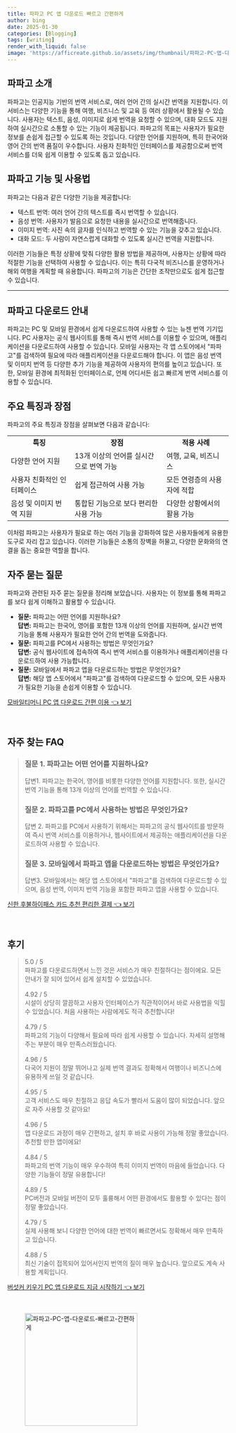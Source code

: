 ```yaml
---
title: 파파고 PC 앱 다운로드 빠르고 간편하게
author: bing
date: 2025-01-30
categories: [Blogging]
tags: [writing]
render_with_liquid: false
image: 'https://afficreate.github.io/assets/img/thumbnail/파파고-PC-앱-다운로드-빠르고-간편하게.webp'
---
```



<h2 id='파파고-소개'>파파고 소개</h2>

<p>파파고는 인공지능 기반의 번역 서비스로, 여러 언어 간의 실시간 번역을 지원합니다. 이 서비스는 다양한 기능을 통해 여행, 비즈니스 및 교육 등 여러 상황에서 활용될 수 있습니다. 사용자는 텍스트, 음성, 이미지로 쉽게 번역을 요청할 수 있으며, 대화 모드도 지원하여 실시간으로 소통할 수 있는 기능이 제공됩니다. 파파고의 목표는 사용자가 필요한 정보를 손쉽게 접근할 수 있도록 하는 것입니다. 다양한 언어를 지원하며, 특히 한국어와 영어 간의 번역 품질이 우수합니다. 사용자 친화적인 인터페이스를 제공함으로써 번역 서비스를 더욱 쉽게 이용할 수 있도록 돕고 있습니다.</p>

<h2 id='파파고-기능-및-사용법'>파파고 기능 및 사용법</h2>

<p>파파고는 다음과 같은 다양한 기능을 제공합니다:</p>

<ul>
    <li> 텍스트 번역: 여러 언어 간의 텍스트를 즉시 번역할 수 있습니다.</li>
    <li> 음성 번역: 사용자가 발음으로 요청한 내용을 실시간으로 번역해줍니다.</li>
    <li> 이미지 번역: 사진 속의 글자를 인식하고 번역할 수 있는 기능을 갖추고 있습니다.</li>
    <li> 대화 모드: 두 사람이 자연스럽게 대화할 수 있도록 실시간 번역을 지원합니다.</li>
</ul>

<p>이러한 기능들은 특정 상황에 맞춰 다양한 활용 방법을 제공하며, 사용자는 상황에 따라 적절한 기능을 선택하여 사용할 수 있습니다. 이는 특히 다국적 비즈니스를 운영하거나 해외 여행을 계획할 때 유용합니다. 파파고의 기능은 간단한 조작만으로도 쉽게 접근할 수 있습니다.</p>

<hr />

<h2 id='파파고-다운로드-안내'>파파고 다운로드 안내</h2>

<p>파파고는 PC 및 모바일 환경에서 쉽게 다운로드하여 사용할 수 있는 뉴젠 번역 기기입니다. PC 사용자는 공식 웹사이트를 통해 즉시 번역 서비스를 이용할 수 있으며, 애플리케이션을 다운로드하여 사용할 수 있습니다. 모바일 사용자는 각 앱 스토어에서 "파파고"를 검색하여 필요에 따라 애플리케이션을 다운로드해야 합니다. 이 앱은 음성 번역 및 이미지 번역 등 다양한 추가 기능을 제공하여 사용자의 편의를 높이고 있습니다. 또한, 모바일 환경에 최적화된 인터페이스로, 언제 어디서든 쉽고 빠르게 번역 서비스를 이용할 수 있습니다.</p>

<h2 id='주요-특징과-장점'>주요 특징과 장점</h2>

<p>파파고의 주요 특징과 장점을 살펴보면 다음과 같습니다:</p>

<table>
    <tr>
        <td style="text-align: center; height: 17px;"><b>특징</b></td>
        <td style="text-align: center; height: 17px;"><b>장점</b></td>
        <td style="text-align: center; height: 17px;"><b>적용 사례</b></td>
    </tr>
    <tr>
        <td>다양한 언어 지원</td>
        <td>13개 이상의 언어를 실시간으로 번역 가능</td>
        <td>여행, 교육, 비즈니스</td>
    </tr>
    <tr>
        <td>사용자 친화적인 인터페이스</td>
        <td>쉽게 접근하여 사용 가능</td>
        <td>모든 연령층의 사용자에 적합</td>
    </tr>
    <tr>
        <td>음성 및 이미지 번역 지원</td>
        <td>통합된 기능으로 보다 편리한 사용 가능</td>
        <td>다양한 상황에서의 활용 가능</td>
    </tr>
</table>

<p>이처럼 파파고는 사용자가 필요로 하는 여러 기능을 강화하여 많은 사용자들에게 유용한 도구로 자리 잡고 있습니다. 이러한 기능들은 소통의 장벽을 허물고, 다양한 문화와의 연결을 돕는 중요한 역할을 합니다.</p>

<h2 id='자주-묻는-질문'>자주 묻는 질문</h2>

<p>파파고와 관련된 자주 묻는 질문을 정리해 보았습니다. 사용자는 이 정보를 통해 파파고를 보다 쉽게 이해하고 활용할 수 있습니다.</p>

<ul>
    <li>
        <b>질문:</b> 파파고는 어떤 언어를 지원하나요?<br />
        <b>답변:</b> 파파고는 한국어, 영어를 포함한 13개 이상의 언어를 지원하며, 실시간 번역 기능을 통해 사용자가 필요한 언어 간의 번역을 도와줍니다.
    </li>
    <li>
        <b>질문:</b> 파파고를 PC에서 사용하는 방법은 무엇인가요?<br />
        <b>답변:</b> 공식 웹사이트에 접속하여 즉시 번역 서비스를 이용하거나 애플리케이션을 다운로드하여 사용 가능합니다.
    </li>
    <li>
        <b>질문:</b> 모바일에서 파파고 앱을 다운로드하는 방법은 무엇인가요?<br />
        <b>답변:</b> 해당 앱 스토어에서 "파파고"를 검색하여 다운로드할 수 있으며, 모든 사용자가 필요한 기능을 손쉽게 이용할 수 있습니다.
    </li>
</ul>


<p><a class="click-button" title="모바일티머니 PC 앱 다운로드 간편 이용" href="https://afficreate.github.io/posts/%EB%AA%A8%EB%B0%94%EC%9D%BC%ED%8B%B0%EB%A8%B8%EB%8B%88-PC-%EC%95%B1-%EB%8B%A4%EC%9A%B4%EB%A1%9C%EB%93%9C-%EA%B0%84%ED%8E%B8-%EC%9D%B4%EC%9A%A9/" rel="dofollow">모바일티머니 PC 앱 다운로드 간편 이용 👈 보기</a></p><br>
<h2 id='자주_찾는_FAQ'>자주 찾는 FAQ</h2>
<div itemscope="" itemtype="https://schema.org/FAQPage"> 
<blockquote> 
<div itemscope="" itemprop="mainEntity" itemtype="https://schema.org/Question"> 
<h3 itemprop="name">질문 1. 파파고는 어떤 언어를 지원하나요?</h3> 
<div itemscope="" itemprop="acceptedAnswer" itemtype="https://schema.org/Answer"> 
<span itemprop="text"> 
<p>답변1. 파파고는 한국어, 영어를 비롯한 다양한 언어를 지원합니다. 또한, 실시간 번역 기능을 통해 13개 이상의 언어를 번역할 수 있습니다.</p> 
</span> 
</div> 
</div> 

<div itemscope="" itemprop="mainEntity" itemtype="https://schema.org/Question"> 
<h3 itemprop="name">질문 2. 파파고를 PC에서 사용하는 방법은 무엇인가요?</h3> 
<div itemscope="" itemprop="acceptedAnswer" itemtype="https://schema.org/Answer"> 
<span itemprop="text"> 
<p>답변 2. 파파고를 PC에서 사용하기 위해서는 파파고의 공식 웹사이트를 방문하여 즉시 번역 서비스를 이용하거나, 웹사이트에서 제공하는 애플리케이션을 다운로드하여 사용할 수 있습니다.</p> 
</span> 
</div> 
</div> 

<div itemscope="" itemprop="mainEntity" itemtype="https://schema.org/Question"> 
<h3 itemprop="name">질문 3. 모바일에서 파파고 앱을 다운로드하는 방법은 무엇인가요?</h3> 
<div itemscope="" itemprop="acceptedAnswer" itemtype="https://schema.org/Answer"> 
<span itemprop="text"> 
<p>답변3. 모바일에서는 해당 앱 스토어에서 "파파고"를 검색하여 다운로드할 수 있으며, 음성 번역, 이미지 번역 기능을 포함한 파파고 앱을 사용할 수 있습니다.</p> 
</span> 
</div> 
</div> 

</blockquote> 
</div>
<p><a class="click-button" title="신한 후불하이패스 카드 추천 편리한 결제" href="https://afficreate.github.io/posts/%EC%8B%A0%ED%95%9C-%ED%9B%84%EB%B6%88%ED%95%98%EC%9D%B4%ED%8C%A8%EC%8A%A4-%EC%B9%B4%EB%93%9C-%EC%B6%94%EC%B2%9C-%ED%8E%B8%EB%A6%AC%ED%95%9C-%EA%B2%B0%EC%A0%9C/" rel="dofollow">신한 후불하이패스 카드 추천 편리한 결제 👈 보기</a></p><br>
<h2 id='후기'>후기</h2>
<div itemscope itemtype="https://schema.org/Product">
  <blockquote>
  <div itemprop="review" itemscope itemtype="https://schema.org/Review">
      <div itemprop="reviewRating" itemscope itemtype="https://schema.org/Rating"> <span itemprop="ratingValue">5.0</span> / <span itemprop="bestRating">5</span> </div>
      <span itemprop="reviewBody">파파고를 다운로드하면서 느낀 것은 서비스가 매우 친절하다는 점이에요. 모든 안내가 잘 되어 있어서 쉽게 설치할 수 있었습니다.</span>
  </div>
  <br>
  <div itemprop="review" itemscope itemtype="https://schema.org/Review">
      <div itemprop="reviewRating" itemscope itemtype="https://schema.org/Rating"> <span itemprop="ratingValue">4.92</span> / <span itemprop="bestRating">5</span> </div>
      <span itemprop="reviewBody">시설이 상당히 깔끔하고 사용자 인터페이스가 직관적이어서 바로 사용법을 익힐 수 있었습니다. 처음 사용하는 사람에게도 적극 추천합니다!</span>
  </div>
  <br>
  <div itemprop="review" itemscope itemtype="https://schema.org/Review">
      <div itemprop="reviewRating" itemscope itemtype="https://schema.org/Rating"> <span itemprop="ratingValue">4.79</span> / <span itemprop="bestRating">5</span> </div>
      <span itemprop="reviewBody">파파고의 기능이 다양해서 필요에 따라 쉽게 사용할 수 있습니다. 자세히 설명해주는 부분이 매우 만족스러웠습니다.</span>
  </div>
  <br>
  <div itemprop="review" itemscope itemtype="https://schema.org/Review">
      <div itemprop="reviewRating" itemscope itemtype="https://schema.org/Rating"> <span itemprop="ratingValue">4.96</span> / <span itemprop="bestRating">5</span> </div>
      <span itemprop="reviewBody">다국어 지원이 정말 뛰어나고 실제 번역 결과도 정확해서 여행이나 비즈니스에 유용하게 쓰일 것 같습니다.</span>
  </div>
  <br>
  <div itemprop="review" itemscope itemtype="https://schema.org/Review">
      <div itemprop="reviewRating" itemscope itemtype="https://schema.org/Rating"> <span itemprop="ratingValue">4.95</span> / <span itemprop="bestRating">5</span> </div>
      <span itemprop="reviewBody">고객 서비스도 매우 친절하고 응답 속도가 빨라서 도움이 많이 되었습니다. 앞으로 자주 사용할 것 같아요!</span>
  </div>
  <br>
  <div itemprop="review" itemscope itemtype="https://schema.org/Review">
      <div itemprop="reviewRating" itemscope itemtype="https://schema.org/Rating"> <span itemprop="ratingValue">4.96</span> / <span itemprop="bestRating">5</span> </div>
      <span itemprop="reviewBody">앱 다운로드 과정이 매우 간편하고, 설치 후 바로 사용이 가능해 정말 좋았습니다. 추천할 만한 앱이에요!</span>
  </div>
  <br>
  <div itemprop="review" itemscope itemtype="https://schema.org/Review">
      <div itemprop="reviewRating" itemscope itemtype="https://schema.org/Rating"> <span itemprop="ratingValue">4.84</span> / <span itemprop="bestRating">5</span> </div>
      <span itemprop="reviewBody">파파고의 번역 기능이 매우 우수하여 특히 이미지 번역이 마음에 들었습니다. 다양한 기능들이 정말 유용합니다!</span>
  </div>
  <br>
  <div itemprop="review" itemscope itemtype="https://schema.org/Review">
      <div itemprop="reviewRating" itemscope itemtype="https://schema.org/Rating"> <span itemprop="ratingValue">4.89</span> / <span itemprop="bestRating">5</span> </div>
      <span itemprop="reviewBody">PC버전과 모바일 버전이 모두 훌륭해서 어떤 환경에서도 활용할 수 있다는 점이 정말 좋았습니다.</span>
  </div>
  <br>
  <div itemprop="review" itemscope itemtype="https://schema.org/Review">
      <div itemprop="reviewRating" itemscope itemtype="https://schema.org/Rating"> <span itemprop="ratingValue">4.79</span> / <span itemprop="bestRating">5</span> </div>
      <span itemprop="reviewBody">실제 사용해 보니 다양한 언어에 대한 번역이 빠르면서도 정확해서 매우 만족하고 있습니다.</span>
  </div>
  <br>
  <div itemprop="review" itemscope itemtype="https://schema.org/Review">
      <div itemprop="reviewRating" itemscope itemtype="https://schema.org/Rating"> <span itemprop="ratingValue">4.88</span> / <span itemprop="bestRating">5</span> </div>
      <span itemprop="reviewBody">최신 기술이 접목되어 있어서인지 번역의 질이 매우 높습니다. 앞으로도 계속 사용할 계획입니다.</span>
  </div>
  </blockquote>
</div>
<p><a class="click-button" title="버섯커 키우기 PC 앱 다운로드 지금 시작하기" href="https://afficreate.github.io/posts/%EB%B2%84%EC%84%AF%EC%BB%A4-%ED%82%A4%EC%9A%B0%EA%B8%B0-PC-%EC%95%B1-%EB%8B%A4%EC%9A%B4%EB%A1%9C%EB%93%9C-%EC%A7%80%EA%B8%88-%EC%8B%9C%EC%9E%91%ED%95%98%EA%B8%B0/" rel="dofollow">버섯커 키우기 PC 앱 다운로드 지금 시작하기 👈 보기</a></p><br>
<figure class="image"><img src="https://afficreate.github.io/assets/img/thumbnail/파파고-PC-앱-다운로드-빠르고-간편하게.webp" alt="파파고-PC-앱-다운로드-빠르고-간편하게" width="256" height="256"></figure>